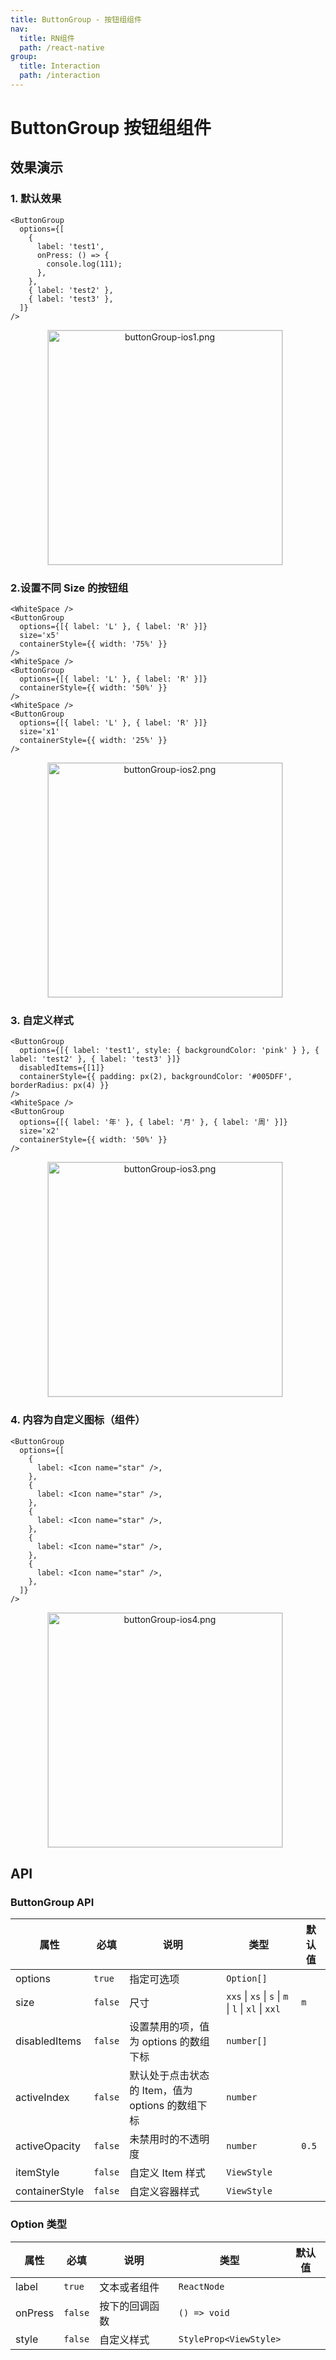 ```yaml
---
title: ButtonGroup - 按钮组组件
nav:
  title: RN组件
  path: /react-native
group:
  title: Interaction
  path: /interaction
---
```


# ButtonGroup 按钮组组件

## 效果演示

### 1. 默认效果

```tsx | pure
<ButtonGroup
  options={[
    {
      label: 'test1',
      onPress: () => {
        console.log(111);
      },
    },
    { label: 'test2' },
    { label: 'test3' },
  ]}
/>
```

<center>
  <figure>
    <img
      alt="buttonGroup-ios1.png"
      src="https://td-dev-public.oss-cn-hangzhou.aliyuncs.com/maoyes-app/1607765928867208467.png"
      style="width: 375px; margin-right: 10px; border: 1px solid #ddd;"
    />
  </figure>
</center>

### 2.设置不同 Size 的按钮组

```tsx | pure
<WhiteSpace />
<ButtonGroup
  options={[{ label: 'L' }, { label: 'R' }]}
  size='x5'
  containerStyle={{ width: '75%' }}
/>
<WhiteSpace />
<ButtonGroup
  options={[{ label: 'L' }, { label: 'R' }]}
  containerStyle={{ width: '50%' }}
/>
<WhiteSpace />
<ButtonGroup
  options={[{ label: 'L' }, { label: 'R' }]}
  size='x1'
  containerStyle={{ width: '25%' }}
/>
```

<center>
  <figure>
    <img
      alt="buttonGroup-ios2.png"
      src="https://td-dev-public.oss-cn-hangzhou.aliyuncs.com/maoyes-app/1607766005198871809.png"
      style="width: 375px; margin-right: 10px; border: 1px solid #ddd;"
    />
  </figure>
</center>

### 3. 自定义样式

```tsx | pure
<ButtonGroup
  options={[{ label: 'test1', style: { backgroundColor: 'pink' } }, { label: 'test2' }, { label: 'test3' }]}
  disabledItems={[1]}
  containerStyle={{ padding: px(2), backgroundColor: '#005DFF', borderRadius: px(4) }}
/>
<WhiteSpace />
<ButtonGroup
  options={[{ label: '年' }, { label: '月' }, { label: '周' }]}
  size='x2'
  containerStyle={{ width: '50%' }}
/>
```

<center>
  <figure>
    <img
      alt="buttonGroup-ios3.png"
      src="https://td-dev-public.oss-cn-hangzhou.aliyuncs.com/maoyes-app/1607766073303038285.png"
      style="width: 375px; margin-right: 10px; border: 1px solid #ddd;"
    />
  </figure>
</center>

### 4. 内容为自定义图标（组件）

```tsx | pure
<ButtonGroup
  options={[
    {
      label: <Icon name="star" />,
    },
    {
      label: <Icon name="star" />,
    },
    {
      label: <Icon name="star" />,
    },
    {
      label: <Icon name="star" />,
    },
    {
      label: <Icon name="star" />,
    },
  ]}
/>
```

<center>
  <figure>
    <img
      alt="buttonGroup-ios4.png"
      src="https://td-dev-public.oss-cn-hangzhou.aliyuncs.com/maoyes-app/1607766030643665923.png"
      style="width: 375px; margin-right: 10px; border: 1px solid #ddd;"
    />
  </figure>
</center>

## API

### ButtonGroup API

| 属性 | 必填 | 说明 | 类型 | 默认值 |
| --- | --- | --- | --- | --- |
| options | `true` | 指定可选项 | `Option[]` |  |
| size | `false` | 尺寸 | `xxs` \| `xs` \| `s` \| `m` \| `l` \| `xl` \| `xxl` | `m` |
| disabledItems | `false` | 设置禁用的项，值为 options 的数组下标 | `number[]` |  |
| activeIndex | `false` | 默认处于点击状态的 Item，值为 options 的数组下标 | `number` |  |
| activeOpacity | `false` | 未禁用时的不透明度 | `number` | `0.5` |
| itemStyle | `false` | 自定义 Item 样式 | `ViewStyle` |  |
| containerStyle | `false` | 自定义容器样式 | `ViewStyle` |  |

### Option 类型

| 属性    | 必填    | 说明           | 类型                   | 默认值 |
| ------- | ------- | -------------- | ---------------------- | ------ |
| label   | `true`  | 文本或者组件   | `ReactNode`            |        |
| onPress | `false` | 按下的回调函数 | `() => void`           |        |
| style   | `false` | 自定义样式     | `StyleProp<ViewStyle>` |        |
